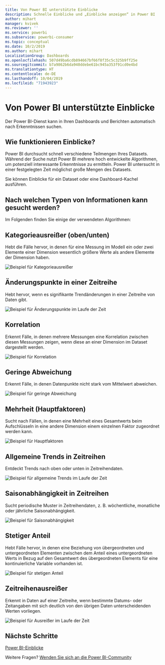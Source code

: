 ```yaml
---
title: Von Power BI unterstützte Einblicke
description: Schnelle Einblicke und „Einblicke anzeigen“ in Power BI
author: mihart
manager: kvivek
ms.reviewer: ''
ms.service: powerbi
ms.subservice: powerbi-consumer
ms.topic: conceptual
ms.date: 10/2/2019
ms.author: mihart
LocalizationGroup: Dashboards
ms.openlocfilehash: 507d49ba6cdb894667bf66f8f35c5c325b9ff25e
ms.sourcegitcommit: b7a9862b6da940ddebe61bc945a353f91cd0e4bd
ms.translationtype: HT
ms.contentlocale: de-DE
ms.lasthandoff: 10/04/2019
ms.locfileid: "71943923"
---
```

# <a name="types-of-insights-supported-by-power-bi"></a>Von Power BI unterstützte Einblicke

Der Power BI-Dienst kann in Ihren Dashboards und Berichten automatisch nach Erkenntnissen suchen.

## <a name="how-does-insights-work"></a>Wie funktionieren Einblicke?
Power BI durchsucht schnell verschiedene Teilmengen Ihres Datasets. Während der Suche nutzt Power BI mehrere hoch entwickelte Algorithmen, um potenziell interessante Erkenntnisse zu ermitteln. Power BI untersucht in einer festgelegten Zeit möglichst große Mengen des Datasets.

Sie können Einblicke für ein Dataset oder eine Dashboard-Kachel ausführen.   

## <a name="what-types-of-insights-can-we-find"></a>Nach welchen Typen von Informationen kann gesucht werden?
Im Folgenden finden Sie einige der verwendeten Algorithmen:

## <a name="category-outliers-topbottom"></a>Kategorieausreißer (oben/unten)
Hebt die Fälle hervor, in denen für eine Messung im Modell ein oder zwei Elemente einer Dimension wesentlich größere Werte als andere Elemente der Dimension haben.  

![Beispiel für Kategorieausreißer](./media/end-user-insight-types/pbi_auto_insight_types_category_outliers.png)

## <a name="change-points-in-a-time-series"></a>Änderungspunkte in einer Zeitreihe
Hebt hervor, wenn es signifikante Trendänderungen in einer Zeitreihe von Daten gibt.

![Beispiel für Änderungspunkte im Laufe der Zeit](./media/end-user-insight-types/pbi_auto_insight_types_changepoint.png)

## <a name="correlation"></a>Korrelation
Erkennt Fälle, in denen mehrere Messungen eine Korrelation zwischen diesen Messungen zeigen, wenn diese an einer Dimension im Dataset dargestellt werden.

![Beispiel für Korrelation](./media/end-user-insight-types/pbi_auto_insight_types_correlation.png)

## <a name="low-variance"></a>Geringe Abweichung
Erkennt Fälle, in denen Datenpunkte nicht stark vom Mittelwert abweichen.

![Beispiel für geringe Abweichung](./media/end-user-insight-types/power-bi-low-variance.png)

## <a name="majority-major-factors"></a>Mehrheit (Hauptfaktoren)
Sucht nach Fällen, in denen eine Mehrheit eines Gesamtwerts beim Aufschlüsseln in eine andere Dimension einem einzelnen Faktor zugeordnet werden kann.  

![Beispiel für Hauptfaktoren](./media/end-user-insight-types/pbi_auto_insight_types_majority.png)

## <a name="overall-trends-in-time-series"></a>Allgemeine Trends in Zeitreihen
Entdeckt Trends nach oben oder unten in Zeitreihendaten.

![Beispiel für allgemeine Trends im Laufe der Zeit](./media/end-user-insight-types/pbi_auto_insight_types_trend.png)

## <a name="seasonality-in-time-series"></a>Saisonabhängigkeit in Zeitreihen
Sucht periodische Muster in Zeitreihendaten, z. B. wöchentliche, monatliche oder jährliche Saisonabhängigkeit.

![Beispiel für Saisonabhängigkeit](./media/end-user-insight-types/pbi_auto_insight_types_seasonality_new.png)

## <a name="steady-share"></a>Stetiger Anteil
Hebt Fälle hervor, in denen eine Beziehung von übergeordneten und untergeordneten Elementen zwischen dem Anteil eines untergeordneten Werts in Bezug auf den Gesamtwert des übergeordneten Elements für eine kontinuierliche Variable vorhanden ist.

![Beispiel für stetigen Anteil](./media/end-user-insight-types/pbi_auto_insight_types_steadyshare.png)

## <a name="time-series-outliers"></a>Zeitreihenausreißer
Erkennt in Daten auf einer Zeitreihe, wenn bestimmte Datums- oder Zeitangaben mit sich deutlich von den übrigen Daten unterscheidenden Werten vorliegen.

![Beispiel für Ausreißer im Laufe der Zeit](./media/end-user-insight-types/pbi_auto_insight_types_time_series_outliers.png)

## <a name="next-steps"></a>Nächste Schritte
[Power BI-Einblicke](end-user-insights.md)

Weitere Fragen? [Wenden Sie sich an die Power BI-Community](http://community.powerbi.com/)

